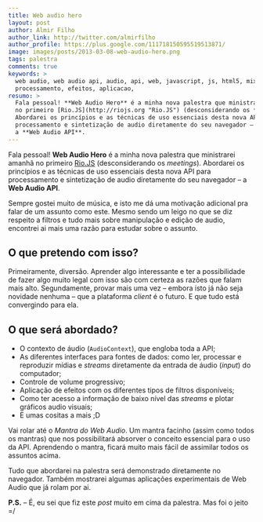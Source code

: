 ```yaml
---
title: Web audio hero
layout: post
author: Almir Filho
author_link: http://twitter.com/almirfilho
author_profile: https://plus.google.com/111718150595519513871/
image: images/posts/2013-03-08-web-audio-hero.png
tags: palestra
comments: true
keywords: >
  web audio, web audio api, audio, api, web, javascript, js, html5, mixagem,
  processamento, efeitos, aplicacao,
resumo: >
  Fala pessoal! **Web Audio Hero** é a minha nova palestra que ministrarei amanhã
  no primeiro [Rio.JS](http://riojs.org "Rio.JS") (desconsiderando os *meetings*).
  Abordarei os princípios e as técnicas de uso essenciais desta nova API para
  processamento e sintetização de audio diretamente do seu navegador –
  a **Web Audio API**.
---
```


Fala pessoal! **Web Audio Hero** é a minha nova palestra que ministrarei amanhã
no primeiro [Rio.JS](http://riojs.org "Rio.JS") (desconsiderando os *meetings*).
Abordarei os princípios e as técnicas de uso essenciais desta nova API para
processamento e sintetização de audio diretamente do seu navegador –
a **Web Audio API**.

Sempre gostei muito de música, e isto me dá uma motivação adicional pra falar
de um assunto como este. Mesmo sendo um leigo no que se diz respeito a filtros e
tudo mais sobre manipulação e edição de audio, encontrei ai mais uma razão para
estudar sobre o assunto.

## O que pretendo com isso?

Primeiramente, diversão. Aprender algo interessante e ter a possibilidade de
fazer algo muito legal com isso são com certeza as razões que falam mais alto.
Segundamente, provar mais uma vez – embora isto já não seja novidade nenhuma –
que a plataforma *client* é o futuro. E que tudo está convergindo para ela.

## O que será abordado?

- O contexto de áudio (`AudioContext`), que engloba toda a API;
- As diferentes interfaces para fontes de dados: como ler, processar e reproduzir
mídias e *streams* diretamente da entrada de áudio (*input*) do computador;
- Controle de volume progressivo;
- Aplicação de efeitos com os diferentes tipos de filtros disponíveis;
- Como ter acesso a informação de baixo nível das *streams* e plotar gráficos
audio visuais;
- E umas cositas a mais ;D

Vai rolar até o *Mantra do Web Audio*. Um mantra facinho (assim como todos os
mantras) que nos possibilitará absorver o conceito essencial para o uso da API.
Aprendendo o mantra, ficará muito mais fácil de assimilar todos os assuntos acima.

Tudo que abordarei na palestra será demonstrado diretamente no navegador.
Também mostrarei algumas aplicações experimentais de Web Audio que já rolam por ai.

**P.S.** – É, eu sei que fiz este *post* muito em cima da palestra.
Mas foi o jeito =/
